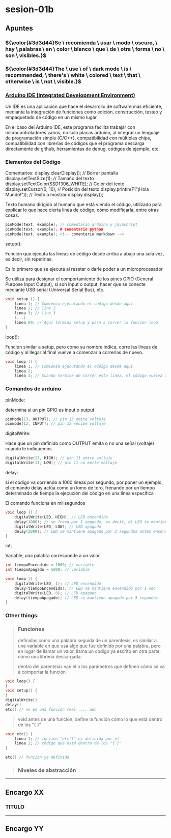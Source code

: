 # sesion-01b

## Apuntes

### ${\color{#3d3d44}Se \ recomienda \ usar \ modo \ oscuro, \ hay \ palabras \ en \ color \ blanco \ que \ de \ otra \ forma \ no \ son \ visibles.}$

### ${\color{#3d3d44}The \ use \ of \ dark mode \ is \ recommended, \ there's \ white \ colored \ text \ that \ otherwise \ is \ not \ visible.}$

### [Arduino IDE (Integrated Development Environment)](https://aws.amazon.com/what-is/ide/)

Un IDE es una aplicación que hace el desarrollo de software más eficiente, mediante la integración de funciones como edición, construcción, testeo y empaquetado de código en un mismo lugar

En el caso del Arduino IDE, este programa facilita trabajar con microcontroladores varios, no solo placas arduino, al integrar un lenguaje de programación simple (C/C++), compatibilidad con múltiples chips, compatibilidad con librerías de códigos que el programa descarga directamente de github, herramientas de debug, códigos de ejemplo, etc.

### Elementos del Código

Comentarios:  display.clearDisplay();                // Borrar pantalla
  display.setTextSize(1);                // Tamaño del texto
  display.setTextColor(SSD1306_WHITE);   // Color del texto
  display.setCursor(0, 10);              // Posición del texto
  display.println(F("¡Hola Mundo!"));   // Texto a mostrar
  display.display();

Texto humano dirigido al humano que está viendo el código, utilizado para explicar lo que hace cierta línea de código, cómo modificarla, entre otras cosas.

```cpp
pinMode(text, example); // comentario arduino y javascript
pinMode(text, example); # comentario python
pinMode(text, example); <!-- comentario markdown -->
```

setup():

Función que ejecuta las líneas de código desde arriba a abajo una sola vez, es decir, sin repetirlas.

Es lo primero que se ejecuta al resetar o darle poder a un microprocesador

Se utiliza para designar el comportamiento de los pines GPIO (General Purpose Input Output), si son input o output, hacer que se conecte mediante USB serial (Universal Serial Bus), etc.

```cpp
void setup () {
    linea 1; // Comienza ejecutando el código desde aquí
    linea 2; // line 2
    linea 3; // line 3
    (...)
    linea 69; // Aquí termina setup y pasa a correr la funcion loop
}
```

loop():

Funcion similar a setup, pero como su nombre indica, corre las líneas de código y al llegar al final vuelve a comenzar a correrlas de nuevo.

```cpp
void loop () {
    linea 1; // Comienza ejecutando el código desde aquí
    linea 2;
    linea 3; // Cuando termine de correr esta línea, el código vuelva a correr desde la línea 1
```

### Comandos de arduino

pinMode:

determina si un pin GPIO es input o output

```cpp
pinMode(13, OUTPUT); // pin 13 emite voltaje
pinmode(12, INPUT); // pin 12 recibe voltaje
```

digitalWrite:

Hace que un pin definido como OUTPUT emita o no una señal (voltaje) cuando le indiquemos

```cpp
digitalWrite(13, HIGH); // pin 13 emite voltaje
digitalWrite(11, LOW); // pin 11 no emite voltaje
```

delay:

si el código va corriendo a 1000 lineas por segundo, por poner un ejemplo, el comando delay actúa como un lomo de toro, frenando por un tiempo determinado de tiempo la ejecución del código en una línea específica

El comando funciona en milisegundos

```cpp
void loop () {
    digitalWrite(LED, HIGH); // LED encendido
    delay(1000); // se frena por 1 segundo, es decir, el LED se mantiene encendido
    digitalWrite(LED, LOW); // LED apagado
    delay(2000); // LED se mantiene apagado por 2 segundos antes encenderse
}
```

int:

Variable, una palabra corresponde a un valor

```cpp
int tiempoEncendido = 1000; // variable
int tiempoApagado = 5000; // variable

void loop () {
    digitalWrite(LED, 1); // LED encendido
    delay(tiempoEncendido); // LED se mantiene encendido por 1 sec
    digitalWrite(LED, 0); // LED apagado
    delay(tiempoApagado); // LED se mantiene apagado por 5 segundos
}
```

### Other things: <!-- Things to organize + random stuff -->
>
> ### Funciones
>
> definidas como una palabra seguida de un parentesis, es similar a una variable en que usa algo que fue definido por una palabra, pero en lugar de llamar un valor, llama un código ya escrito en otra parte, cómo una librería descargada.
>
> dentro del parentesis van el o los parámetros que definen cómo se va a comportar la función

```cpp
void loop() {
}
void setup() {
}
digitalWrite()
delay()
etc() // no es una funcion real .... aún
```
>
> void antes de una funcion, define la función como lo que está dentro de los "{ }"

```cpp
void etc() {
    linea 1; // función "etc()" es definida por el
    linea 2; // código que está dentro de los "{ }"
}

etc() // función ya definida
```

> ### Niveles de abstracción
>

-----------------------------------------------------------------------------------------------------------

## Encargo XX <!-- TEXT -->

### TITULO

-----------------------------------------------------------------------------------------------------------

## Encargo YY <!-- TEXT -->
